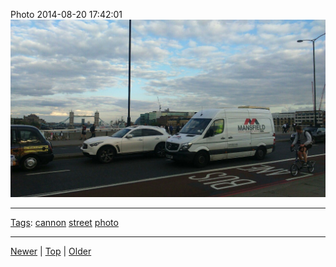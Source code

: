 <!--
title: Photo 2014-08-20 17
date: 2020-06-28T14:55:35.536Z
tags: cannon, street, photo
-->








Photo 2014-08-20 17:42:01
![](95295040017-0.jpg)

<!--BOTTOM-POST-NAVIGATION-->
---

[Tags](tags.md): [cannon](tag-cannon.md) [street](tag-street.md) [photo](tag-photo.md)

---

[Newer](95293540682.md) | [Top](index.md) | [Older](95541121427.md)
